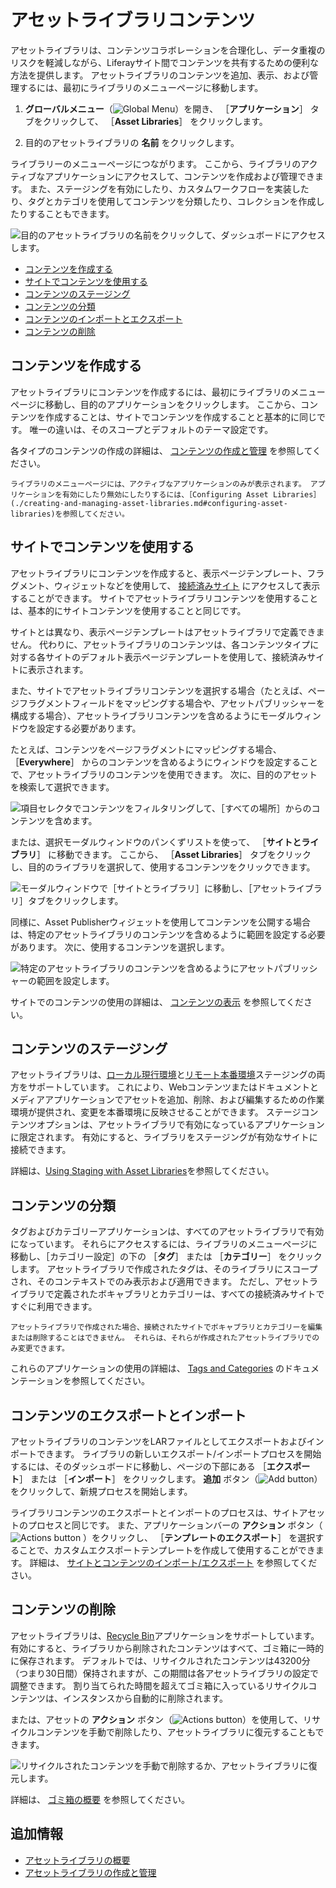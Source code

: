# アセットライブラリコンテンツ

アセットライブラリは、コンテンツコラボレーションを合理化し、データ重複のリスクを軽減しながら、Liferayサイト間でコンテンツを共有するための便利な方法を提供します。 アセットライブラリのコンテンツを追加、表示、および管理するには、最初にライブラリのメニューページに移動します。

1. **グローバルメニュー**（![Global Menu](../../images/icon-applications-menu.png)）を開き、 ［**アプリケーション**］ タブをクリックして、 ［**Asset Libraries**］ をクリックします。

1. 目的のアセットライブラリの **名前** をクリックします。

ライブラリーのメニューページにつながります。 ここから、ライブラリのアクティブなアプリケーションにアクセスして、コンテンツを作成および管理できます。 また、ステージングを有効にしたり、カスタムワークフローを実装したり、タグとカテゴリを使用してコンテンツを分類したり、コレクションを作成したりすることもできます。 <!--TASK: document Collections and Workflow for Asset Libraries-->

![目的のアセットライブラリの名前をクリックして、ダッシュボードにアクセスします。](./asset-library-content/images/01.png)

* [コンテンツを作成する](#creating-content)
* [サイトでコンテンツを使用する](#using-content-in-sites)
* [コンテンツのステージング](#staging-content)
* [コンテンツの分類](#categorizing-content)
* [コンテンツのインポートとエクスポート](#importing-and-exporting-content)
* [コンテンツの削除](#removing-content)

<a name="creating-content" />

## コンテンツを作成する

アセットライブラリにコンテンツを作成するには、最初にライブラリのメニューページに移動し、目的のアプリケーションをクリックします。 ここから、コンテンツを作成することは、サイトでコンテンツを作成することと基本的に同じです。 唯一の違いは、そのスコープとデフォルトのテーマ設定です。

各タイプのコンテンツの作成の詳細は、 [コンテンツの作成と管理](../../content_authoring_and_management.html) を参照してください。

```{note}
ライブラリのメニューページには、アクティブなアプリケーションのみが表示されます。 アプリケーションを有効にしたり無効にしたりするには、［Configuring Asset Libraries］(./creating-and-managing-asset-libraries.md#configuring-asset-libraries)を参照してください。
```

<a name="using-content-in-sites" />

## サイトでコンテンツを使用する

アセットライブラリにコンテンツを作成すると、表示ページテンプレート、フラグメント、ウィジェットなどを使用して、 [接続済みサイト](./creating-and-managing-asset-libraries.md#sites) にアクセスして表示することができます。 サイトでアセットライブラリコンテンツを使用することは、基本的にサイトコンテンツを使用することと同じです。

サイトとは異なり、表示ページテンプレートはアセットライブラリで定義できません。 代わりに、アセットライブラリのコンテンツは、各コンテンツタイプに対する各サイトのデフォルト表示ページテンプレートを使用して、接続済みサイトに表示されます。

また、サイトでアセットライブラリコンテンツを選択する場合（たとえば、ページフラグメントフィールドをマッピングする場合や、アセットパブリッシャーを構成する場合）、アセットライブラリコンテンツを含めるようにモーダルウィンドウを設定する必要があります。

たとえば、コンテンツをページフラグメントにマッピングする場合、 ［**Everywhere**］ からのコンテンツを含めるようにウィンドウを設定することで、アセットライブラリのコンテンツを使用できます。 次に、目的のアセットを検索して選択できます。

![項目セレクタでコンテンツをフィルタリングして、［すべての場所］からのコンテンツを含めます。](./asset-library-content/images/02.png)

または、選択モーダルウィンドウのパンくずリストを使って、 ［**サイトとライブラリ**］ に移動できます。 ここから、 ［**Asset Libraries**］ タブをクリックし、目的のライブラリを選択して、使用するコンテンツをクリックできます。

![モーダルウィンドウで［サイトとライブラリ］に移動し、［アセットライブラリ］タブをクリックします。](./asset-library-content/images/03.png)

同様に、Asset Publisherウィジェットを使用してコンテンツを公開する場合は、特定のアセットライブラリのコンテンツを含めるように範囲を設定する必要があります。 次に、使用するコンテンツを選択します。

![特定のアセットライブラリのコンテンツを含めるようにアセットパブリッシャーの範囲を設定します。](./asset-library-content/images/04.png)

サイトでのコンテンツの使用の詳細は、 [コンテンツの表示](../../site-building/displaying_content.html) を参照してください。

<a name="staging-content" />

## コンテンツのステージング

アセットライブラリは、[ローカル現行環境](../../site-building/publishing-tools/staging/configuring-local-live-staging.md)と[リモート本番環境](../../site-building/publishing-tools/staging/configuring-remote-live-staging.md)ステージングの両方をサポートしています。 これにより、Webコンテンツまたはドキュメントとメディアアプリケーションでアセットを追加、削除、および編集するための作業環境が提供され、変更を本番環境に反映させることができます。 ステージコンテンツオプションは、アセットライブラリで有効になっているアプリケーションに限定されます。 有効にすると、ライブラリをステージングが有効なサイトに接続できます。

詳細は、[Using Staging with Asset Libraries](../../site-building/publishing-tools/staging/using-staging-in-asset-libraries.md)を参照してください。

<a name="categorizing-content" />

## コンテンツの分類

タグおよびカテゴリーアプリケーションは、すべてのアセットライブラリで有効になっています。 それらにアクセスするには、ライブラリのメニューページに移動し、［カテゴリー設定］の下の ［**タグ**］ または ［**カテゴリー**］ をクリックします。 アセットライブラリで作成されたタグは、そのライブラリにスコープされ、そのコンテキストでのみ表示および適用できます。 ただし、アセットライブラリで定義されたボキャブラリとカテゴリーは、すべての接続済みサイトですぐに利用できます。

```{note}
アセットライブラリで作成された場合、接続されたサイトでボキャブラリとカテゴリーを編集または削除することはできません。 それらは、それらが作成されたアセットライブラリでのみ変更できます。 
```

これらのアプリケーションの使用の詳細は、 [Tags and Categories](../tags_and_categories.html) のドキュメンテーションを参照してください。

<a name="exporting-and-importing-content" />

## コンテンツのエクスポートとインポート

アセットライブラリのコンテンツをLARファイルとしてエクスポートおよびインポートできます。 ライブラリの新しいエクスポート/インポートプロセスを開始するには、そのダッシュボードに移動し、ページの下部にある ［**エクスポート**］ または ［**インポート**］ をクリックします。 **追加** ボタン（![Add button](../../images/icon-add.png)）をクリックして、新規プロセスを開始します。

ライブラリコンテンツのエクスポートとインポートのプロセスは、サイトアセットのプロセスと同じです。 また、アプリケーションバーの **アクション** ボタン（ ![Actions button](../../images/icon-actions.png) ）をクリックし、 ［**テンプレートのエクスポート**］ を選択することで、カスタムエクスポートテンプレートを作成して使用することができます。 詳細は、 [サイトとコンテンツのインポート/エクスポート](../../site-building/building-sites/importing-exporting-pages-and-content.md) を参照してください。

<a name="removing-content" />

## コンテンツの削除

アセットライブラリは、[Recycle Bin](../recycle-bin/configuring-the-recycle-bin.md)アプリケーションをサポートしています。 有効にすると、ライブラリから削除されたコンテンツはすべて、ゴミ箱に一時的に保存されます。 デフォルトでは、リサイクルされたコンテンツは43200分（つまり30日間）保持されますが、この期間は各アセットライブラリの設定で調整できます。 割り当てられた時間を超えてゴミ箱に入っているリサイクルコンテンツは、インスタンスから自動的に削除されます。

または、アセットの **アクション** ボタン（![Actions button](../../images/icon-actions.png)）を使用して、リサイクルコンテンツを手動で削除したり、アセットライブラリに復元することもできます。

![リサイクルされたコンテンツを手動で削除するか、アセットライブラリに復元します。](./asset-library-content/images/05.png)

詳細は、 [ゴミ箱の概要](../recycle-bin/recycle-bin-overview.md) を参照してください。

<a name="additional-information" />

## 追加情報

* [アセットライブラリの概要](./asset-libraries-overview.md)
* [アセットライブラリの作成と管理](./creating-and-managing-asset-libraries.md)
